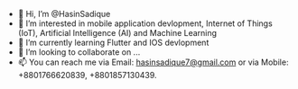 - 👋 Hi, I’m @HasinSadique
- 👀 I’m interested in mobile application devlopment, Internet of Things (IoT), Artificial Intelligence (AI) and Machine Learning
- 🌱 I’m currently learning Flutter and IOS devlopment
- 💞️ I’m looking to collaborate on ...
- 📫 You can reach me via Email: hasinsadique7@gmail.com or via Mobile: +8801766620839, +8801857130439.

<!---
HasinSadique/HasinSadique is a ✨ special ✨ repository because its `README.md` (this file) appears on your GitHub profile.
You can click the Preview link to take a look at your changes.
--->
